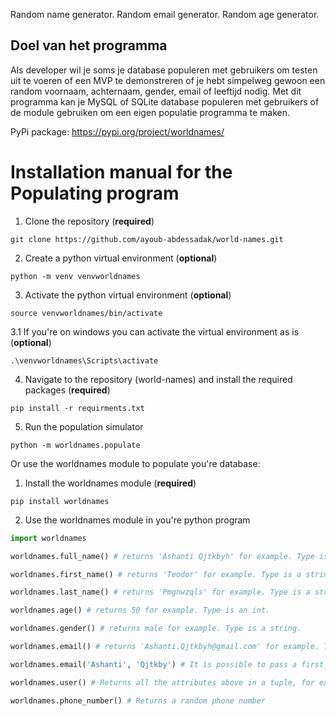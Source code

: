 Random name generator.
Random email generator.
Random age generator. 

## Doel van het programma
Als developer wil je soms je database populeren met gebruikers om testen uit te voeren of een MVP te demonstreren of je hebt simpelweg
gewoon een random voornaam, achternaam, gender, email of leeftijd nodig. Met dit programma kan je MySQL of SQLite database populeren met gebruikers of de module gebruiken om een eigen populatie programma te maken.

PyPi package: https://pypi.org/project/worldnames/

# Installation manual for the Populating program

1. Clone the repository (**required**)

```commandline
git clone https://github.com/ayoub-abdessadak/world-names.git
```

2. Create a python virtual environment (**optional**)
```commandline
python -m venv venvworldnames
```
3. Activate the python virtual environment (**optional**)
```commandline
source venvworldnames/bin/activate
```

3.1 If you're on windows you can activate the virtual environment as is (**optional**)
```commandline
.\venvworldnames\Scripts\activate
```

4. Navigate to the repository (world-names) and install the required packages (**required**)
```commandline
pip install -r requirments.txt
```
5. Run the population simulator 
```commandline
python -m worldnames.populate
```
Or use the worldnames module to populate you're database:

1. Install the worldnames module (**required**)
```commandline
pip install worldnames
```
2. Use the worldnames module in you're python program
```python
import worldnames

worldnames.full_name() # returns 'Ashanti Qjtkbyh' for example. Type is a string.

worldnames.first_name() # returns 'Teodor' for example. Type is a string.

worldnames.last_name() # returns 'Pmgnwzqls' for example. Type is a string.

worldnames.age() # returns 50 for example. Type is an int.

worldnames.gender() # returns male for example. Type is a string.

worldnames.email() # returns 'Ashanti.Qjtkbyh@gmail.com' for example. Type is a string.

worldnames.email('Ashanti', 'Qjtkby') # It is possible to pass a first_name and last_name to the email method.

worldnames.user() # Returns all the attributes above in a tuple, for example: ('Cuauhtémoc', 'Sfzn', 'Woman', 88, 'Cuauhtémoc.Sfzn@outlook.com'). Type is an tuple.

worldnames.phone_number() # Returns a random phone number 
```

